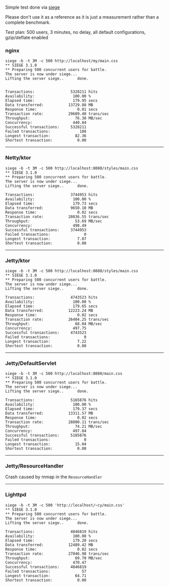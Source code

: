 Simple test done via [siege](/JoeDog/siege)

Please don't use it as a reference as it is just a measurement rather than a complete benchmark.

Test plan: 500 users, 3 minutes, no delay, all default configurations, gzip/deflate enabled

### nginx

```
siege -b -t 3M -c 500 http://localhost/my/main.css
** SIEGE 3.1.0
** Preparing 500 concurrent users for battle.
The server is now under siege...
Lifting the server siege..      done.


Transactions:                5328211 hits
Availability:                 100.00 %
Elapsed time:                 179.95 secs
Data transferred:           13729.88 MB
Response time:                  0.01 secs
Transaction rate:           29609.40 trans/sec
Throughput:                    76.30 MB/sec
Concurrency:                  440.84
Successful transactions:     5328211
Failed transactions:             108
Longest transaction:           82.36
Shortest transaction:           0.00
```

---------------------------------------------------------------

### Netty/ktor

```
siege -b -t 3M -c 500 http://localhost:8080/styles/main.css
** SIEGE 3.1.0
** Preparing 500 concurrent users for battle.
The server is now under siege...
Lifting the server siege..      done.

Transactions:                3744953 hits
Availability:                 100.00 %
Elapsed time:                 179.73 secs
Data transferred:            9650.10 MB
Response time:                  0.02 secs
Transaction rate:           20836.55 trans/sec
Throughput:                    53.69 MB/sec
Concurrency:                  498.49
Successful transactions:     3744953
Failed transactions:               0
Longest transaction:            7.07
Shortest transaction:           0.00
```

---------------------------------------------------------------

### Jetty/ktor

```
siege -b -t 3M -c 500 http://localhost:8080/styles/main.css
** SIEGE 3.1.0
** Preparing 500 concurrent users for battle.
The server is now under siege...
Lifting the server siege..      done.

Transactions:                4743523 hits
Availability:                 100.00 %
Elapsed time:                 179.65 secs
Data transferred:           12223.24 MB
Response time:                  0.02 secs
Transaction rate:           26404.25 trans/sec
Throughput:                    68.04 MB/sec
Concurrency:                  497.75
Successful transactions:     4743523
Failed transactions:               0
Longest transaction:            7.22
Shortest transaction:           0.00
```

----------------------------------------------------------------

### Jetty/DefaultServlet

```
siege -b -t 3M -c 500 http://localhost:8080/main.css       
** SIEGE 3.1.0
** Preparing 500 concurrent users for battle.
The server is now under siege...
Lifting the server siege..      done.

Transactions:                5165876 hits
Availability:                 100.00 %
Elapsed time:                 179.37 secs
Data transferred:           13311.57 MB
Response time:                  0.02 secs
Transaction rate:           28800.11 trans/sec
Throughput:                    74.21 MB/sec
Concurrency:                  497.84
Successful transactions:     5165876
Failed transactions:               0
Longest transaction:           15.04
Shortest transaction:           0.00
```

----------------------------------------------------------------

### Jetty/ResourceHandler

Crash caused by mmap in the `ResourceHandler`

----------------------------------------------------------------

### Lighttpd

```
siege -b -t 3M -c 500 'http://localhost/~cy/main.css'
** SIEGE 3.1.0
** Preparing 500 concurrent users for battle.
The server is now under siege...
Lifting the server siege..      done.

Transactions:                4846819 hits
Availability:                 100.00 %
Elapsed time:                 179.20 secs
Data transferred:           12489.42 MB
Response time:                  0.02 secs
Transaction rate:           27046.98 trans/sec
Throughput:                    69.70 MB/sec
Concurrency:                  470.47
Successful transactions:     4846819
Failed transactions:              57
Longest transaction:           64.71
Shortest transaction:           0.00
```
